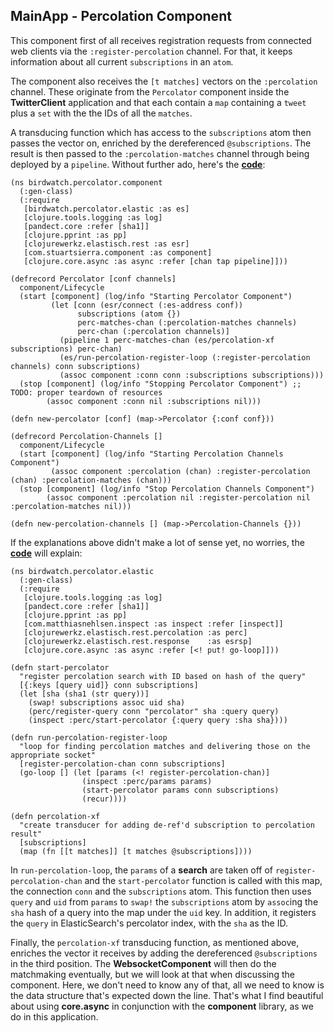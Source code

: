 ## MainApp - Percolation Component

This component first of all receives registration requests from connected web clients via the ````:register-percolation```` channel. For that, it keeps information about all current ````subscriptions```` in an ````atom````.

The component also receives the ````[t matches]```` vectors on the ````:percolation```` channel. These originate from the ````Percolator```` component inside the **TwitterClient** application and that each contain a ````map```` containing a ````tweet```` plus a ````set```` with the the IDs of all the ````matches````.

A transducing function which has access to the ````subscriptions```` atom then passes the vector on, enriched by the dereferenced ````@subscriptions````. The result is then passed to the ````:percolation-matches```` channel through being deployed by a ````pipeline````. Without further ado, here's the **[code](https://github.com/matthiasn/BirdWatch/blob/43a9c09493257b9c9b5e9e5644df5f67085feb84/Clojure-Websockets/MainApp/src/clj/birdwatch/percolator/component.clj)**:

~~~
(ns birdwatch.percolator.component
  (:gen-class)
  (:require
   [birdwatch.percolator.elastic :as es]
   [clojure.tools.logging :as log]
   [pandect.core :refer [sha1]]
   [clojure.pprint :as pp]
   [clojurewerkz.elastisch.rest :as esr]
   [com.stuartsierra.component :as component]
   [clojure.core.async :as async :refer [chan tap pipeline]]))

(defrecord Percolator [conf channels]
  component/Lifecycle
  (start [component] (log/info "Starting Percolator Component")
         (let [conn (esr/connect (:es-address conf))
               subscriptions (atom {})
               perc-matches-chan (:percolation-matches channels)
               perc-chan (:percolation channels)]
           (pipeline 1 perc-matches-chan (es/percolation-xf subscriptions) perc-chan)
           (es/run-percolation-register-loop (:register-percolation channels) conn subscriptions)
           (assoc component :conn conn :subscriptions subscriptions)))
  (stop [component] (log/info "Stopping Percolator Component") ;; TODO: proper teardown of resources
        (assoc component :conn nil :subscriptions nil)))

(defn new-percolator [conf] (map->Percolator {:conf conf}))

(defrecord Percolation-Channels []
  component/Lifecycle
  (start [component] (log/info "Starting Percolation Channels Component")
         (assoc component :percolation (chan) :register-percolation (chan) :percolation-matches (chan)))
  (stop [component] (log/info "Stop Percolation Channels Component")
        (assoc component :percolation nil :register-percolation nil :percolation-matches nil)))

(defn new-percolation-channels [] (map->Percolation-Channels {}))
~~~

If the explanations above didn't make a lot of sense yet, no worries, the **[code](https://github.com/matthiasn/BirdWatch/blob/43a9c09493257b9c9b5e9e5644df5f67085feb84/Clojure-Websockets/MainApp/src/clj/birdwatch/percolator/elastic.clj)** will explain:

~~~
(ns birdwatch.percolator.elastic
  (:gen-class)
  (:require
   [clojure.tools.logging :as log]
   [pandect.core :refer [sha1]]
   [clojure.pprint :as pp]
   [com.matthiasnehlsen.inspect :as inspect :refer [inspect]]
   [clojurewerkz.elastisch.rest.percolation :as perc]
   [clojurewerkz.elastisch.rest.response    :as esrsp]
   [clojure.core.async :as async :refer [<! put! go-loop]]))

(defn start-percolator
  "register percolation search with ID based on hash of the query"
  [{:keys [query uid]} conn subscriptions]
  (let [sha (sha1 (str query))]
    (swap! subscriptions assoc uid sha)
    (perc/register-query conn "percolator" sha :query query)
    (inspect :perc/start-percolator {:query query :sha sha})))

(defn run-percolation-register-loop
  "loop for finding percolation matches and delivering those on the appropriate socket"
  [register-percolation-chan conn subscriptions]
  (go-loop [] (let [params (<! register-percolation-chan)]
                (inspect :perc/params params)
                (start-percolator params conn subscriptions)
                (recur))))

(defn percolation-xf
  "create transducer for adding de-ref'd subscription to percolation result"
  [subscriptions]
  (map (fn [[t matches]] [t matches @subscriptions])))
~~~

In ````run-percolation-loop````, the ````params```` of a **search** are taken off of ````register-percolation-chan```` and the ````start-percolator```` function is called with this map, the connection ````conn```` and the ````subscriptions```` atom. This function then uses ````query```` and ````uid```` from ````params```` to ````swap!```` the ````subscriptions```` atom by ````assoc````ing the ````sha```` hash of a query into the map under the ````uid```` key. In addition, it registers the ````query```` in ElasticSearch's percolator index, with the ````sha```` as the ID.

Finally, the ````percolation-xf```` transducing function, as mentioned above, enriches the vector it receives by adding the dereferenced ````@subscriptions```` in the third position. The **WebsocketComponent** will then do the matchmaking eventually, but we will look at that when discussing the component. Here, we don't need to know any of that, all we need to know is the data structure that's expected down the line. That's what I find beautiful about using **core.async** in conjunction with the **component** library, as we do in this application.

